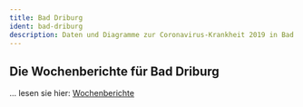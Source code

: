 ```yaml
---
title: Bad Driburg
ident: bad-driburg
description: Daten und Diagramme zur Coronavirus-Krankheit 2019 in Bad Driburg
---
```


## Die Wochenberichte für Bad Driburg
... lesen sie hier: [Wochenberichte](/reports.html)

